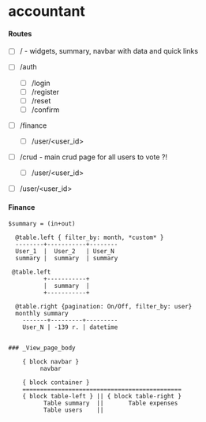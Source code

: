 # accountant


#### Routes
- [ ] / - widgets, summary, navbar with data and quick links
- [ ] /auth
  - [ ] /login
  - [ ] /register
  - [ ] /reset
  - [ ] /confirm
- [ ] /finance
  - [ ] /user/<user_id>
- [ ] /crud - main crud page for all users to vote ?!
  - [ ] /user/<user_id>
- [ ] /user/<user_id>


#### Finance
```
$summary = (in+out)

  @table.left { filter_by: month, *custom* }
  --------+-----------+--------
  User_1  |  User_2   | User_N
  summary |  summary  | summary
 
 @table.left
          +-----------+
          |  summary  |
          +-----------+

  @table.right {pagination: On/Off, filter_by: user}
  monthly summary
    -------+---------+---------
    User_N | -139 r. | datetime


### _View_page_body

    { block navbar }
         navbar

    { block container }
    =============================================
    { block table-left } || { block table-right }
          Table summary  ||       Table expenses
          Table users    ||
```
